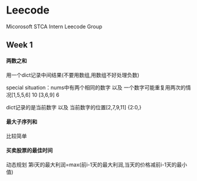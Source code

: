 # Leecode
Micorosoft STCA Intern Leecode Group
## Week 1
#### 两数之和
用一个dict记录中间结果(不要用数组,用数组不好处理负数)

special situation：nums中有两个相同的数字 以及 一个数字可能重复用两次的情况[1,5,5,6] 10 [3,6,9] 6

dict记录的是当前数字 以及 当前数字的位置[2,7,9,11] {2:0,}

#### 最大子序列和
比较简单

#### 买卖股票的最佳时间
动态规划 第i天的最大利润=max(前i-1天的最大利润,当天的价格减前i-1天的最小值)
